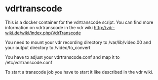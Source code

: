 # vdrtranscode
This is a docker container for the vdrtranscode script. You can find more information on vdrtranscode in the vdr wiki http://vdr-wiki.de/wiki/index.php/VdrTranscode

You need to mount your vdr recording directory to /var/lib/video.00 and your output directory to /video/to_convert

You have to adjust your vdrtranscode.conf and map it to /etc/vdrtranscode.conf

To start a transcode job you have to start it like described in the vdr wiki.
